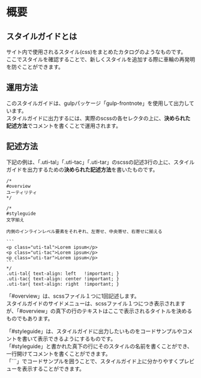 <style>.fn-overview p { margin-bottom: 1em; } .fn-overview h1 { font-size: 32px;margin: .5em 0 1em; } .fn-overview h2{font-size: 24px; margin: 2em 0 1em;}</style>

# 概要

## スタイルガイドとは
サイト内で使用されるスタイル(css)をまとめたカタログのようなものです。  
ここでスタイルを確認することで、新しくスタイルを追加する際に車輪の再発明を防ぐことができます。

## 運用方法
このスタイルガイドは、gulpパッケージ「gulp-frontnote」を使用して出力しています。  
スタイルガイドに出力するには、実際のscssの各セレクタの上に、**決められた記述方法**でコメントを書くことで運用されます。

## 記述方法

下記の例は、「.uti-tal」「.uti-tac」「.uti-tar」のscssの記述3行の上に、スタイルガイドを出力するための**決められた記述方法**を書いたものです。

    /*
    #overview
    ユーティリティ
    */

    /*
    #styleguide
    文字揃え

    内側のインラインレベル要素をそれぞれ、左寄せ、中央寄せ、右寄せに揃える

    ```
    <p class="uti-tal">Lorem ipsum</p>
    <p class="uti-tac">Lorem ipsum</p>
    <p class="uti-tar">Lorem ipsum</p>
    ```
    */
    .uti-tal{ text-align: left   !important; }
    .uti-tac{ text-align: center !important; }
    .uti-tar{ text-align: right  !important; }

「#overview」は、scssファイル１つに1回記述します。  
スタイルガイドのサイドメニューは、scssファイル１つにつき表示されますが、「#overview」の真下の行のテキストはここで表示されるタイトルを決めるものでもあります。

「#styleguide」は、スタイルガイドに出力したいものをコードサンプルやコメントを書いて表示できるようにするものです。  
「#styleguide」と書かれた真下の行にそのスタイルの名前を書くことができ、一行開けてコメントを書くことができます。  
「```」でコードサンプルを囲うことで、スタイルガイド上に分かりやすくプレビューを表示することができます。
